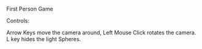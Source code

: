 First Person Game

Controls:

Arrow Keys move the camera around, Left Mouse Click rotates the camera.
L key hides the light Spheres.


